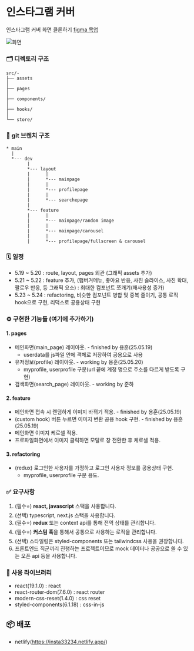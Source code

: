 # 인스타그램 커버 
인스타그램 커버 화면 클론하기 [figma 목업](https://www.figma.com/design/5ak8oovhdcw2zclvjufniv/instagram-template-2.0--preview-?t=8k6m5ueih7ajx1dn-0)

![화면](https://github.com/jobcodebreak/instagram-cover/blob/layout/preview.png?raw=true)



### 🗂️ 디렉토리 구조
```text
src/- 
├── assets
│
├── pages
│
├── components/ 
│
├── hooks/
│
└── store/
```



### 🪾 git 브렌치 구조
```text
* main
  |
  *--- dev
        |
        *--- layout 
        |      |
        |      *--- mainpage
        |      |
        |      *--- profilepage
        |      |
        |      *--- searchepage
        |      
        *--- feature
        |      |
        |      *--- mainpage/random image
        |      |
        |      *--- mainpage/carousel
        |      |
        |      *--- profilepage/fullscreen & carousel
```



### 🗓️ 일정
- 5.19 ~ 5.20 : route, layout, pages 외관 (그래픽 assets 추가)
- 5.21 ~ 5.22 : feature 추가, (햄버거메뉴, 좋아요 반응, 사진 슬라이스, 사진 확대, 팔로우 반응, 등 그래픽 요소) : 최대한 컴포넌트 쪼개기(재사용성 증가)
- 5.23 ~ 5.24 : refactoring, 비슷한 컴포넌트 병합 및 중복 줄이기, 공통 로직 hook으로 구현, 리덕스로 공용상태 구현



### ⚙️ 구현한 기능들 **(여기에 추가하기)**
#### 1. pages
- 메인화면(main_page) 레이아웃. - finished by 용훈(25.05.19)
  - userdata를 js파일 안에 객체로 저장하여 공용으로 사용
- 유저정보(profile) 레이아웃. - working by 용훈(25.05.20)
  - myprofile, userprofile 구분(url 끝에 계정 명으로 주소를 다르게 받도록 구현)
- 검색화면(search_page) 레이아웃. - working by 준하

#### 2. feature
- 메인화면 접속 시 랜덤하게 이미지 바뀌기 적용. - finished by 용훈(25.05.19)
- (custom hook) 버튼 누르면 이미지 변환 공용 hook 구현. - finished by 용훈(25.05.19)
- 메인화면 이미지 케로셀 적용.
- 프로파일화면에서 이미지 클릭하면 모달로 창 전환한 후 케로셀 적용.

#### 3. refactoring
- (redux) 로그인한 사용자를 가정하고 로그인 사용자 정보를 공용상태 구현.
  - myprofile, userprofile 구분 용도.



### ✅ 요구사항
1. (필수⭐) **react, javascript** 스택을 사용합니다.
2. (선택) typescript, next.js 스택을 사용합니다.
3. (필수⭐️) **redux** 또는 context api를 통해 전역 상태를 관리합니다.
4. (필수⭐️) **커스텀 훅**을 통해서 공통으로 사용하는 로직을 관리합니다.
5. (선택) 스타일링은 styled-components 또는 tailwindcss 사용을 권장합니다.
6. 프론트엔드 직군끼리 진행하는 프로젝트이므로 mock 데이터나 공공으로 쓸 수 있는 오픈 api 등을 사용합니다.



### 🔧 사용 라이브러리
- react(19.1.0) : react
- react-router-dom(7.6.0) : react router
- modern-css-reset(1.4.0) : css reset
- styled-components(6.1.18) : css-in-js



## 📦 배포
- netlify(https://insta33234.netlify.app/)


